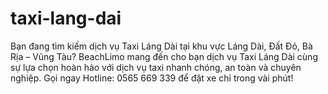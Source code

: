# taxi-lang-dai
Bạn đang tìm kiếm dịch vụ Taxi Láng Dài tại khu vực Láng Dài, Đất Đỏ, Bà Rịa – Vũng Tàu? BeachLimo mang đến cho bạn dịch vụ Taxi Láng Dài cùng sự lựa chọn hoàn hảo với dịch vụ taxi nhanh chóng, an toàn và chuyên nghiệp. Gọi ngay Hotline: 0565 669 339 để đặt xe chỉ trong vài phút!
